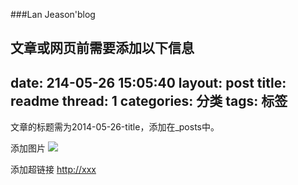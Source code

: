 ###Lan Jeason'blog

文章或网页前需要添加以下信息
---
date: 214-05-26 15:05:40
layout: post
title: readme
thread: 1
categories: 分类
tags: 标签
---

文章的标题需为2014-05-26-title，添加在_posts中。

添加图片
![ ](/imgs/xxx.jpg)

添加超链接
[http://xxx](http://xxx)